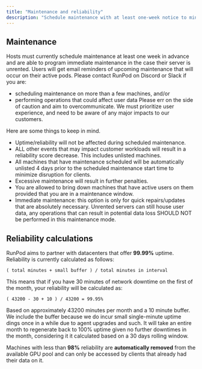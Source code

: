 ```yaml
---
title: "Maintenance and reliability"
description: "Schedule maintenance with at least one-week notice to minimize disruptions. Automated reminders sent to users. RunPod aims for 99.99% uptime, calculating reliability with a 10-minute buffer and rolling 30-day window. Excessive maintenance may result in penalties."
---
```


## Maintenance

Hosts must currently schedule maintenance at least one week in advance and are able to program immediate maintenance in the case their server is unrented.
Users will get email reminders of upcoming maintenance that will occur on their active pods.
Please contact RunPod on Discord or Slack if you are:
- scheduling maintenance on more than a few machines, and/or
- performing operations that could affect user data
Please err on the side of caution and aim to overcommunicate. We must prioritize user experience, and need to be aware of any major impacts to our customers.

Here are some things to keep in mind.

- Uptime/reliability will not be affected during scheduled maintenance.
- ALL other events that may impact customer workloads will result in a reliability score decrease. This includes unlisted machines.
- All machines that have maintenance scheduled will be automatically unlisted 4 days prior to the scheduled maintenance start time to minimize disruption for clients.
- Excessive maintenance will result in further penalties.
- You are allowed to bring down machines that have active users on them provided that you are in a maintenance window.
- Immediate maintenance: this option is only for quick repairs/updates that are absolutely necessary. Unrented servers can still house user data, any operations that can result in potential data loss SHOULD NOT be performed in this maintenance mode.

## Reliability calculations

RunPod aims to partner with datacenters that offer **99.99%** uptime.
Reliability is currently calculated as follows:

`( total minutes + small buffer ) / total minutes in interval`

This means that if you have 30 minutes of network downtime on the first of the month, your reliability will be calculated as:

`( 43200 - 30 + 10 ) / 43200 = 99.95%`

Based on approximately 43200 minutes per month and a 10 minute buffer.
We include the buffer because we do incur small single-minute uptime dings once in a while due to agent upgrades and such.
It will take an entire month to regenerate back to 100% uptime given no further downtimes in the month, considering it it calculated based on a 30 days rolling window.

Machines with less than **98%** reliability are **automatically removed** from the available GPU pool and can only be accessed by clients that already had their data on it.

